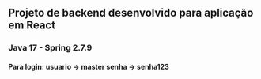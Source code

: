 ## Projeto de backend desenvolvido para aplicação em React
### Java 17 - Spring 2.7.9
#### Para login: usuario -> master senha -> senha123
